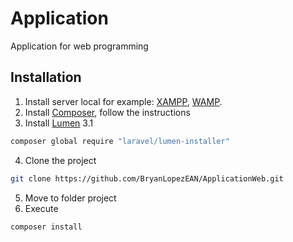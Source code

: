 # Application

Application for web programming

## Installation

1. Install server local for example:  [XAMPP](https://www.apachefriends.org/index.html), [WAMP](http://www.wampserver.com/en/).
2. Install [Composer](https://getcomposer.org/download/), follow the instructions
3. Install [Lumen](https://lumen.laravel.com/docs/5.8/installation)
3.1	
```bash
composer global require "laravel/lumen-installer"
```
4. Clone the project
```bash
git clone https://github.com/BryanLopezEAN/ApplicationWeb.git
```
5. Move to folder project
6. Execute
```bash
composer install
```